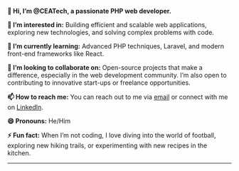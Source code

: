 **👋 Hi, I’m @CEATech, a passionate PHP web developer.**

**👀 I’m interested in:** Building efficient and scalable web applications, exploring new technologies, and solving complex problems with code.

**🌱 I’m currently learning:** Advanced PHP techniques, Laravel, and modern front-end frameworks like React.

**💞️ I’m looking to collaborate on:** Open-source projects that make a difference, especially in the web development community. I’m also open to contributing to innovative start-ups or freelance opportunities.

**📫 How to reach me:** You can reach out to me via [email](chiemekamakachukwu@yahoo.com) or connect with me on [LinkedIn](https://www.linkedin.com/in/akachukwu-chiemekam-1bb977aa/).

**😄 Pronouns:** He/Him

**⚡ Fun fact:** When I’m not coding, I love diving into the world of football, exploring new hiking trails, or experimenting with new recipes in the kitchen.

---

